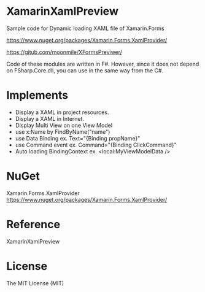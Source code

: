 XamarinXamlPreview
===============
Sample code for Dynamic loading XAML file of Xamarin.Forms

https://www.nuget.org/packages/Xamarin.Forms.XamlProvider/

https://gitub.com/moonmile/XFormsPreviwer/

Code of these modules are written in F#. 
However, since it does not depend on FSharp.Core.dll, you can use in the same way from the C#.


# Implements 

- Display a XAML in project resources.
- Display a XAML in Internet.
- Display Multi View on one View Model
- use x:Name by FindByName<T>("name")
- use Data Binding ex. Text="{Binding propName}"
- use Command event ex. Command="{Binding ClickCommand}"
- Auto loading BindingContext ex. <local:MyViewModelData />

# NuGet

Xamarin.Forms.XamlProvider
https://www.nuget.org/packages/Xamarin.Forms.XamlProvider/

# Reference 

XamarinXamlPreview

# License

The MIT License (MIT)

